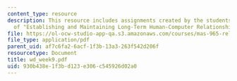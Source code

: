 ```yaml
---
content_type: resource
description: This resource includes assignments created by the students on review
  of "Establishing and Maintaining Long-Term Human-Computer Relationships".
file: https://ol-ocw-studio-app-qa.s3.amazonaws.com/courses/mas-965-relational-machines-spring-2005/930b438e1f3bd123e306c545926d02a0_wd_week9.pdf
file_type: application/pdf
parent_uid: af7c6fa2-6acf-1f3b-13a3-263f542d206f
resourcetype: Document
title: wd_week9.pdf
uid: 930b438e-1f3b-d123-e306-c545926d02a0
---
```

